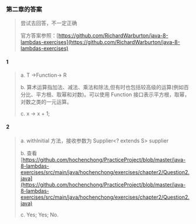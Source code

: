### 第二章的答案
> 尝试去回答，不一定正确
> 
> 官方答案参照：[https://github.com/RichardWarburton/java-8-lambdas-exercises](https://github.com/RichardWarburton/java-8-lambdas-exercises)

#### 1
> a. T ->Function-> R
> 
> b. 算术运算指加法、减法、乘法和除法,但有时也包括较高级的运算(例如百分比、平方根、取幂和对数)。可以使用 Function 接口表示平方根，取幂，对数之类的一元运算。
> 
> c. x -> x + 1;

#### 2
> a. withInitial 方法，接收参数为 Supplier<? extends S> supplier
> 
> b. 查看 [https://github.com/hochenchong/PracticeProject/blob/master/java-8-lambdas-exercises/src/main/java/hochenchong/exercises/chapter2/Question2.java](https://github.com/hochenchong/PracticeProject/blob/master/java-8-lambdas-exercises/src/main/java/hochenchong/exercises/chapter2/Question2.java)
> 
> c. Yes; Yes; No.